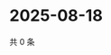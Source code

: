 # 2025-08-18

共 0 条

<!-- BEGIN ZHIHUQUESTIONS -->
<!-- 最后更新时间 Mon Aug 18 2025 19:11:12 GMT+0800 (China Standard Time) -->

<!-- END ZHIHUQUESTIONS -->
